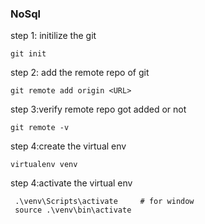 ### NoSql

step 1: initilize the git
```commandline
git init
```
step 2: add the remote repo of git
```commandline
git remote add origin <URL>
```

step 3:verify remote repo got added or not
```commandline
git remote -v
```
step 4:create the virtual env
```commandline
virtualenv venv
```

step 4:activate the virtual env
```commandline
 .\venv\Scripts\activate     # for window
 source .\venv\bin\activate
```

